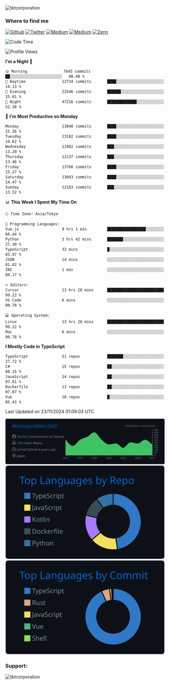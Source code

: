 <p align="left"> <img src="https://komarev.com/ghpvc/?username=tktcorporation&label=Profile%20views&color=0e75b6&style=flat" alt="tktcorporation" /> </p>

<h3>Where to find me</h3>
<p>
<a href="https://github.com/tktcorporation" target="_blank"><img alt="Github" src="https://img.shields.io/badge/GitHub-%2312100E.svg?&style=for-the-badge&logo=Github&logoColor=white" /></a>
<a href="https://twitter.com/tktcorporation" target="_blank"><img alt="Twitter" src="https://img.shields.io/badge/twitter-%231DA1F2.svg?&style=for-the-badge&logo=twitter&logoColor=white" /></a>
<a href="https://www.linkedin.com/in/tktcorporation" target="_blank"><img alt="Medium" src="https://img.shields.io/badge/linkdin-0a66c2.svg?&style=for-the-badge&logo=linkedin&logoColor=white" /></a>
<a href="https://qiita.com/tktcorporation" target="_blank"><img alt="Medium" src="https://img.shields.io/badge/qiita-55C500.svg?&style=for-the-badge&logo=qiita&logoColor=white" /></a>
<a href="https://zenn.dev/tktcorporation" target="_blank"><img alt="Zenn" src="https://img.shields.io/badge/Zenn-3EA8FF.svg?&style=for-the-badge&logo=Zenn&logoColor=white" /></a>
</p>
  
<!--START_SECTION:waka-->
![Code Time](http://img.shields.io/badge/Code%20Time-1%2C867%20hrs%2040%20mins-blue)

![Profile Views](http://img.shields.io/badge/Profile%20Views-20-blue)

**I'm a Night 🦉** 

```text
🌞 Morning                7645 commits        ██░░░░░░░░░░░░░░░░░░░░░░░   08.48 % 
🌆 Daytime                12734 commits       ████░░░░░░░░░░░░░░░░░░░░░   14.13 % 
🌃 Evening                22546 commits       ██████░░░░░░░░░░░░░░░░░░░   25.01 % 
🌙 Night                  47216 commits       █████████████░░░░░░░░░░░░   52.38 % 
```
📅 **I'm Most Productive on Monday** 

```text
Monday                   13848 commits       ████░░░░░░░░░░░░░░░░░░░░░   15.36 % 
Tuesday                  13182 commits       ████░░░░░░░░░░░░░░░░░░░░░   14.62 % 
Wednesday                11982 commits       ███░░░░░░░░░░░░░░░░░░░░░░   13.29 % 
Thursday                 12137 commits       ███░░░░░░░░░░░░░░░░░░░░░░   13.46 % 
Friday                   13766 commits       ████░░░░░░░░░░░░░░░░░░░░░   15.27 % 
Saturday                 13043 commits       ████░░░░░░░░░░░░░░░░░░░░░   14.47 % 
Sunday                   12183 commits       ███░░░░░░░░░░░░░░░░░░░░░░   13.52 % 
```


📊 **This Week I Spent My Time On** 

```text
🕑︎ Time Zone: Asia/Tokyo

💬 Programming Languages: 
Vue.js                   9 hrs 1 min         █████████████████░░░░░░░░   66.44 % 
Python                   3 hrs 42 mins       ███████░░░░░░░░░░░░░░░░░░   27.30 % 
TypeScript               32 mins             █░░░░░░░░░░░░░░░░░░░░░░░░   03.97 % 
JSON                     14 mins             ░░░░░░░░░░░░░░░░░░░░░░░░░   01.82 % 
INI                      1 min               ░░░░░░░░░░░░░░░░░░░░░░░░░   00.17 % 

🔥 Editors: 
Cursor                   13 hrs 28 mins      █████████████████████████   99.22 % 
VS Code                  6 mins              ░░░░░░░░░░░░░░░░░░░░░░░░░   00.78 % 

💻 Operating System: 
Linux                    13 hrs 28 mins      █████████████████████████   99.22 % 
Mac                      6 mins              ░░░░░░░░░░░░░░░░░░░░░░░░░   00.78 % 
```

**I Mostly Code in TypeScript** 

```text
TypeScript               51 repos            ███████░░░░░░░░░░░░░░░░░░   27.72 % 
C#                       15 repos            ██░░░░░░░░░░░░░░░░░░░░░░░   08.15 % 
JavaScript               14 repos            ██░░░░░░░░░░░░░░░░░░░░░░░   07.61 % 
Dockerfile               13 repos            ██░░░░░░░░░░░░░░░░░░░░░░░   07.07 % 
Vue                      10 repos            █░░░░░░░░░░░░░░░░░░░░░░░░   05.43 % 
```




 Last Updated on 23/11/2024 01:09:03 UTC
<!--END_SECTION:waka-->

[![](https://raw.githubusercontent.com/tktcorporation/tktcorporation/master/profile-summary-card-output/github_dark/0-profile-details.svg)](https://github.com/vn7n24fzkq/github-profile-summary-cards)
[![](https://raw.githubusercontent.com/tktcorporation/tktcorporation/master/profile-summary-card-output/github_dark/1-repos-per-language.svg)](https://github.com/vn7n24fzkq/github-profile-summary-cards) [![](https://raw.githubusercontent.com/tktcorporation/tktcorporation/master/profile-summary-card-output/github_dark/2-most-commit-language.svg)](https://github.com/vn7n24fzkq/github-profile-summary-cards)

<h3 align="left">Support:</h3>
<p><a href="https://www.buymeacoffee.com/tktcorporation"> <img align="left" src="https://cdn.buymeacoffee.com/buttons/v2/default-yellow.png" height="50" width="210" alt="tktcorporation" /></a></p><br><br>
